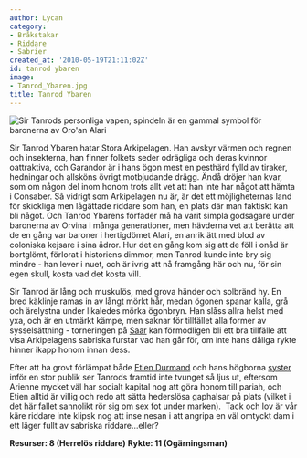 ```yaml
---
author: Lycan
category:
- Bråkstakar
- Riddare
- Sabrier
created_at: '2010-05-19T21:11:02Z'
id: tanrod ybaren
image:
- Tanrod_Ybaren.jpg
title: Tanrod Ybaren
---
```

![Sir Tanrods personliga vapen; spindeln är en gammal symbol för baronerna av Oro'an Alari]

Sir Tanrod Ybaren hatar Stora Arkipelagen. Han avskyr värmen och regnen och insekterna, han finner folkets seder odrägliga och deras kvinnor oattraktiva, och Garandor är i hans ögon mest en pesthärd fylld av tiraker, hedningar och allsköns övrigt motbjudande drägg. Ändå dröjer han kvar, som om någon del inom honom trots allt vet att han inte har något att hämta i Consaber. Så vidrigt som Arkipelagen nu är, är det ett möjligheternas land för skickliga men lågättade riddare som han, en plats där man faktiskt kan bli något. Och Tanrod Ybarens förfäder må ha varit simpla godsägare under baronerna av Orvina i många generationer, men hävderna vet att berätta att de en gång var baroner i hertigdömet Alari, en anrik ätt med blod av coloniska kejsare i sina ådror. Hur det en gång kom sig att de föll i onåd är bortglömt, förlorat i historiens dimmor, men Tanrod kunde inte bry sig mindre - han lever i nuet, och är ivrig att nå framgång här och nu, för sin egen skull, kosta vad det kosta vill.

Sir Tanrod är lång och muskulös, med grova händer och solbränd hy. En bred käklinje ramas in av långt mörkt hår, medan ögonen spanar kalla, grå och ärelystna under likaledes mörka ögonbryn. Han slåss allra helst med yxa, och är en utmärkt kämpe, men saknar för tillfället alla former av sysselsättning - torneringen på [Saar] kan förmodligen bli ett bra tillfälle att visa Arkipelagens sabriska furstar vad han går för, om inte hans dåliga rykte hinner ikapp honom innan dess.

Efter att ha grovt förlämpat både [Etien Durmand] och hans högborna [syster] inför en stor publik ser Tanrods framtid inte tvunget så ljus ut, eftersom Arienne mycket väl har socialt kapital nog att göra honom till pariah, och Etien alltid är villig och redo att sätta hederslösa gaphalsar på plats (vilket i det här fallet sannolikt rör sig om sex fot under marken).  Tack och lov är vår käre riddare inte klipsk nog att inse nesan i att angripa en väl omtyckt dam i ett läger fullt av sabriska riddare...eller?

**Resurser: 8 (Herrelös riddare)**
**Rykte: 11 (Ogärningsman)**

  [Sir Tanrods personliga vapen; spindeln är en gammal symbol för baronerna av Oro'an Alari]: Tanrod_Ybaren.jpg "Sir Tanrods personliga vapen; spindeln är en gammal symbol för baronerna av Oro'an Alari"
  [Saar]: Saar
  [Etien Durmand]: Etien_Durmand
  [syster]: Arienne_Senlis_Devin_de_Ryon